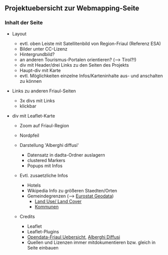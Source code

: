 ## Projektuebersicht zur Webmapping-Seite

### Inhalt der Seite

* Layout

  * evtl. oben Leiste mit Satellitenbild von Region-Friaul (Referenz ESA)
  * Bilder unter CC-Lizenz
  * Hintergrundbild?
  * an anderen Tourismus-Portalen orientieren? (--> Tirol?!)
  * div mit Header/drei Links zu den Seiten des Projekts
  * Haupt-div mit Karte
  * evtl. Möglichkeiten einzelne Infos/Karteninhalte aus- und anschalten zu können

* Links zu anderen Friaul-Seiten

  * 3x divs mit Links
  * klickbar

* div mit Leaflet-Karte

  * Zoom auf Friaul-Region
  * Nordpfeil
  * Darstellung 'Alberghi diffusi'
  
    * Datensatz in dadta-Ordner auslagern
    * clustered Markers
    * Popups mit Infos
    
  * Evtl. zusaetzliche Infos
    
    * Hotels
    * Wikipedia Info zu größeren Staedten/Orten
    * Gemeindegrenzen (--> [Eurostat Geodata](http://ec.europa.eu/eurostat/web/gisco/geodata/reference-data))
      * [Land Use/ Land Cover](http://ec.europa.eu/eurostat/web/gisco/geodata/reference-data/land-cover#clc)
      * [Kommunen](http://ec.europa.eu/eurostat/web/gisco/geodata/reference-data/administrative-units-statistical-units/communes#communes13)
  
  * Credits
  
    * Leaflet
    * Leaflet-Plugins
    * [Opendata-Friaul Uebersicht](https://www.dati.friuliveneziagiulia.it/browse?limitTo=maps), [Alberghi Diffusi](https://www.dati.friuliveneziagiulia.it/Turismo/Alberghi-diffusi-mappa/mb52-xc6d)
    * Quellen und Lizenzen immer mitdokumentieren bzw. gleich in Seite einbauen